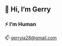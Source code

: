 ## 👋 Hi, I’m Gerry
### :zap: I’m Human

📫 gerryja28@gmail.com


<!---
gerrygeop/gerrygeop is a ✨ special ✨ repository because its `README.md` (this file) appears on your GitHub profile.
You can click the Preview link to take a look at your changes.
--->
